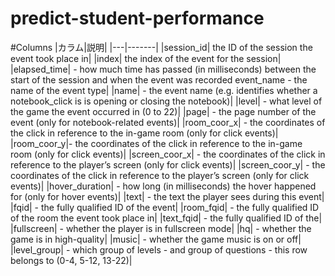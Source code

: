 # predict-student-performance

#Columns
|カラム|説明|
|---|-------|
|session_id| the ID of the session the event took place in|
|index| the index of the event for the session|
|elapsed_time| - how much time has passed (in milliseconds) between the start of the session and when the event was recorded
event_name - the name of the event type|
|name| - the event name (e.g. identifies whether a notebook_click is is opening or closing the notebook)|
|level| - what level of the game the event occurred in (0 to 22)|
|page| - the page number of the event (only for notebook-related events)|
|room_coor_x| - the coordinates of the click in reference to the in-game room (only for click events)|
|room_coor_y|- the coordinates of the click in reference to the in-game room (only for click events)|
|screen_coor_x| - the coordinates of the click in reference to the player’s screen (only for click events)|
|screen_coor_y| - the coordinates of the click in reference to the player’s screen (only for click events)|
|hover_duration| - how long (in milliseconds) the hover happened for (only for hover events)|
|text| - the text the player sees during this event|
|fqid| - the fully qualified ID of the event|
|room_fqid| - the fully qualified ID of the room the event took place in|
|text_fqid| - the fully qualified ID of the|
|fullscreen| - whether the player is in fullscreen mode|
|hq| - whether the game is in high-quality|
|music| - whether the game music is on or off|
|level_group| - which group of levels - and group of questions - this row belongs to (0-4, 5-12, 13-22)|
